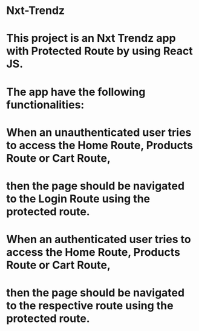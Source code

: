 # Nxt-Trendz
# This project is an  Nxt Trendz app with Protected Route by using React JS.

# The app have the following functionalities:

# When an unauthenticated user tries to access the Home Route, Products Route or Cart Route, 
# then the page should be navigated to the Login Route using the protected route.
# When an authenticated user tries to access the Home Route, Products Route or Cart Route, 
# then the page should be navigated to the respective route using the protected route.

#
